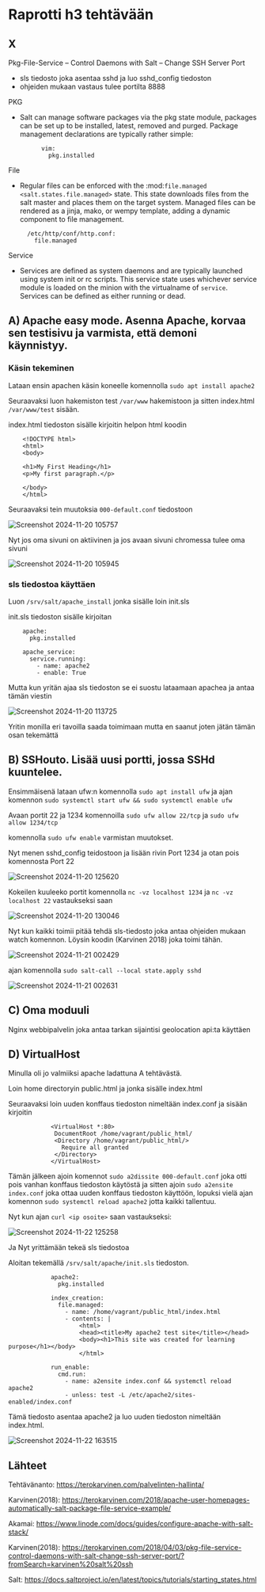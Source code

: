 # Raprotti h3 tehtävään
## X
Pkg-File-Service – Control Daemons with Salt – Change SSH Server Port

- sls tiedosto joka asentaa sshd ja luo sshd_config tiedoston
- ohjeiden mukaan vastaus tulee portilta 8888

PKG

- Salt can manage software packages via the pkg state module, packages can be
        set up to be installed, latest, removed and purged. Package management
        declarations are typically rather simple:

            vim:
              pkg.installed

File

-  Regular files can be enforced with the :mod:`file.managed
        <salt.states.file.managed>` state. This state downloads files from the salt
        master and places them on the target system. Managed files can be rendered as a
        jinja, mako, or wempy template, adding a dynamic component to file management.

         /etc/http/conf/http.conf:
           file.managed

  Service

  -  Services are defined as system daemons and are typically launched using system
        init or rc scripts. This service state uses whichever service module is loaded
        on the minion with the virtualname of ``service``. Services can be defined as
        either running or dead.

## A) Apache easy mode. Asenna Apache, korvaa sen testisivu ja varmista, että demoni käynnistyy.
### Käsin tekeminen
Lataan ensin apachen käsin koneelle komennolla `sudo apt install apache2`

Seuraavaksi luon hakemiston test `/var/www` hakemistoon ja sitten index.html `/var/www/test` sisään.

index.html tiedoston sisälle kirjoitin helpon html koodin
        
        <!DOCTYPE html>
        <html>
        <body>
        
        <h1>My First Heading</h1>
        <p>My first paragraph.</p>

        </body>
        </html>

Seuraavaksi tein muutoksia `000-default.conf` tiedostoon 

![Screenshot 2024-11-20 105757](https://github.com/user-attachments/assets/830afbf9-4e9e-4c68-a213-630903755d98)

Nyt jos oma sivuni on aktiivinen ja jos avaan sivuni chromessa tulee oma sivuni

![Screenshot 2024-11-20 105945](https://github.com/user-attachments/assets/faf9d37b-94b8-4520-a165-f5dd496b9f4d)

### sls tiedostoa käyttäen
Luon `/srv/salt/apache_install` jonka sisälle loin init.sls

init.sls tiedoston sisälle kirjoitan 

        apache:
          pkg.installed

        apache_service:
          service.running:
            - name: apache2
            - enable: True

Mutta kun yritän ajaa sls tiedoston se ei suostu lataamaan apachea ja antaa tämän viestin

![Screenshot 2024-11-20 113725](https://github.com/user-attachments/assets/3b3a59ae-a0d9-40e3-ad6f-0c7d4dab6250)

Yritin monilla eri tavoilla saada toimimaan mutta en saanut joten jätän tämän osan tekemättä

## B) SSHouto. Lisää uusi portti, jossa SSHd kuuntelee.
Ensimmäisenä lataan ufw:n komennolla `sudo apt install ufw` ja ajan komennon `sudo systemctl start ufw && sudo systemctl enable ufw`

Avaan portit 22 ja 1234 komennoilla `sudo ufw allow 22/tcp` ja `sudo ufw allow 1234/tcp`

komennolla `sudo ufw enable` varmistan muutokset.

Nyt menen sshd_config teidostoon ja lisään rivin Port 1234 ja otan pois komennosta Port 22

![Screenshot 2024-11-20 125620](https://github.com/user-attachments/assets/316c92d8-a6d8-4b39-9270-e94866c358f9)

Kokeilen kuuleeko portit komennolla `nc -vz localhost 1234` ja `nc -vz localhost 22` vastaukseksi saan

![Screenshot 2024-11-20 130046](https://github.com/user-attachments/assets/58a6da9b-1130-409d-9382-c9e687e728ba)

Nyt kun kaikki toimii pitää tehdä sls-tiedosto joka antaa ohjeiden mukaan watch komennon. Löysin koodin (Karvinen 2018) joka toimi tähän.

![Screenshot 2024-11-21 002429](https://github.com/user-attachments/assets/cabdb422-23c5-4398-90a5-5922e0cb409f)

ajan komennolla `sudo salt-call --local state.apply sshd`

![Screenshot 2024-11-21 002631](https://github.com/user-attachments/assets/3f85298e-488d-4d2b-ad66-a8952c26e4c4)

## C) Oma moduuli
Nginx webbipalvelin joka antaa tarkan sijaintisi geolocation api:ta käyttäen

## D) VirtualHost

Minulla oli jo valmiiksi apache ladattuna A tehtävästä.

Loin home directoryin public.html ja jonka sisälle index.html

Seuraavaksi loin uuden konffaus tiedoston nimeltään index.conf ja sisään kirjoitin
                
                <VirtualHost *:80>
                 DocumentRoot /home/vagrant/public_html/
                 <Directory /home/vagrant/public_html/>
                   Require all granted
                 </Directory>
                </VirtualHost>

Tämän jälkeen ajoin komennot `sudo a2dissite 000-default.conf` joka otti pois vanhan konffaus tiedoston käytöstä ja sitten ajoin `sudo a2ensite index.conf` joka ottaa uuden konffaus tiedoston käyttöön, lopuksi vielä ajan komennon `sudo systemctl reload apache2` jotta kaikki tallentuu.

Nyt kun ajan `curl <ip osoite>` saan vastaukseksi:

![Screenshot 2024-11-22 125258](https://github.com/user-attachments/assets/88a4ed91-a3eb-4358-88ca-284c577e3de5)

Ja Nyt yrittämään tekeä sls tiedostoa

Aloitan tekemällä `/srv/salt/apache/init.sls` tiedoston.

                apache2:
                  pkg.installed

                index_creation:
                  file.managed:
                    - name: /home/vagrant/public_html/index.html
                    - contents: |
                        <html>
                        <head><title>My apache2 test site</title></head>
                        <body><h1>This site was created for learning purpose</h1></body>
                        </html>

                run_enable:
                  cmd.run:
                    - name: a2ensite index.conf && systemctl reload apache2
                    - unless: test -L /etc/apache2/sites-enabled/index.conf

Tämä tiedosto asentaa apache2 ja luo uuden tiedoston nimeltään index.html.

![Screenshot 2024-11-22 163515](https://github.com/user-attachments/assets/31be296c-777f-400a-8b70-8b2e448432c3)

## Lähteet
Tehtävänanto: https://terokarvinen.com/palvelinten-hallinta/

Karvinen(2018): https://terokarvinen.com/2018/apache-user-homepages-automatically-salt-package-file-service-example/

Akamai: https://www.linode.com/docs/guides/configure-apache-with-salt-stack/

Karvinen(2018): https://terokarvinen.com/2018/04/03/pkg-file-service-control-daemons-with-salt-change-ssh-server-port/?fromSearch=karvinen%20salt%20ssh

Salt: https://docs.saltproject.io/en/latest/topics/tutorials/starting_states.html


